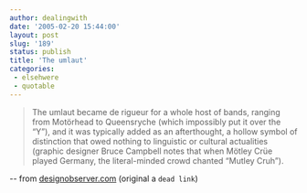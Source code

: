 ```yaml
---
author: dealingwith
date: '2005-02-20 15:44:00'
layout: post
slug: '189'
status: publish
title: 'The umlaut'
categories:
 - elsehwere
 - quotable
---
```


> The umlaut became de rigueur for a whole host of bands, ranging from Motörhead to Queensryche (which impossibly put it over the “Y”), and it was typically added as an afterthought, a hollow symbol of distinction that owed nothing to linguistic or cultural actualities (graphic designer Bruce Campbell notes that when Mötley Crüe played Germany, the literal-minded crowd chanted “Mutley Cruh”).

-- from [designobserver.com](https://designobserver.com/) (original a `dead link`)
